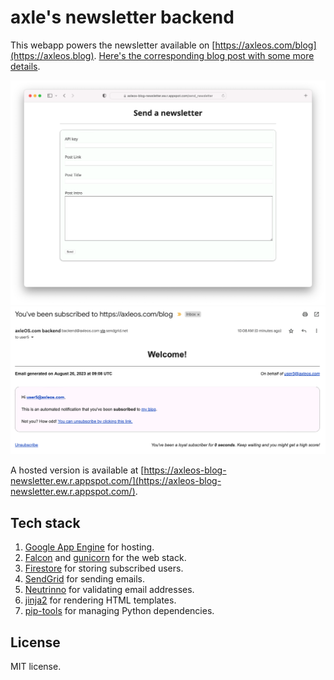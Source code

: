 # axle's newsletter backend

This webapp powers the newsletter available on [https://axleos.com/blog](https://axleos.blog). [Here's the corresponding blog post with some more details](https://axleos.com/making-a-newsletter-backend/).

![Admin UI](readme_images/admin_ui.png)
![Sample email](readme_images/sample_email.png)

A hosted version is available at [https://axleos-blog-newsletter.ew.r.appspot.com/](https://axleos-blog-newsletter.ew.r.appspot.com/).

## Tech stack

1. [Google App Engine](https://code.google.com/appengine/) for hosting.
2. [Falcon](https://falcon.readthedocs.io/en/stable/) and [gunicorn](http://gunicorn.org) for the web stack.
3. [Firestore](https://firebase.google.com/docs/firestore) for storing subscribed users.
4. [SendGrid](https://sendgrid.com) for sending emails.
5. [Neutrinno](https://www.neutrinoapi.com) for validating email addresses.
5. [jinja2](https://jinja.palletsprojects.com/en/3.1.x/) for rendering HTML templates.
6. [pip-tools](https://github.com/jazzband/pip-tools) for managing Python dependencies.

## License

MIT license.
